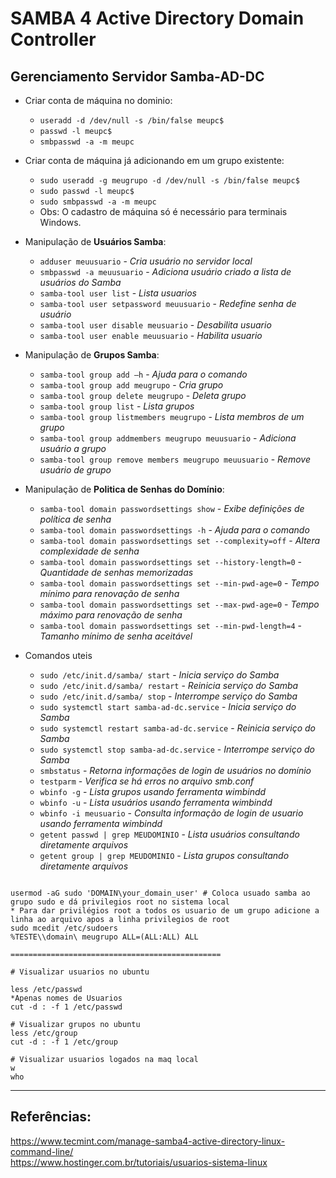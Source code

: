 # SAMBA 4 Active Directory Domain Controller  
## Gerenciamento Servidor Samba-AD-DC

* Criar conta de máquina no dominio:
  * `useradd -d /dev/null -s /bin/false meupc$`
  * `passwd -l meupc$`
  * `smbpasswd -a -m meupc`

* Criar conta de máquina já adicionando em um grupo existente:
  * `sudo useradd -g meugrupo -d /dev/null -s /bin/false meupc$` 
  * `sudo passwd -l meupc$`
  * `sudo smbpasswd -a -m meupc`
  * Obs: O cadastro de máquina só é necessário para terminais Windows.

* Manipulação de **Usuários Samba**:
  * `adduser meuusuario` - *Cria usuário no servidor local*
  * `smbpasswd -a meuusuario` - *Adiciona usuário criado a lista de usuários do Samba*
  * `samba-tool user list`  - *Lista usuarios*
  * `samba-tool user setpassword meuusuario` - *Redefine senha de usuário*
  * `samba-tool user disable meusuario` - *Desabilita usuario*
  * `samba-tool user enable meuusuario` - *Habilita usuario*

* Manipulação de **Grupos Samba**:
  * `samba-tool group add –h` - *Ajuda para o comando*  
  * `samba-tool group add meugrupo` - *Cria grupo* 
  * `samba-tool group delete meugrupo` - *Deleta grupo*
  * `samba-tool group list` - *Lista grupos*
  * `samba-tool group listmembers meugrupo` - *Lista membros de um grupo*
  * `samba-tool group addmembers meugrupo meuusuario` - *Adiciona usuário a grupo*
  * `samba-tool group remove members meugrupo meuusuario` - *Remove usuário de grupo*

* Manipulação de **Politica de Senhas do Domínio**:
  * `samba-tool domain passwordsettings show` - *Exibe definições de política de senha*
  * `samba-tool domain passwordsettings -h` - *Ajuda para o comando*
  * `samba-tool domain passwordsettings set --complexity=off` - *Altera complexidade de senha*
  * `samba-tool domain passwordsettings set --history-length=0` - *Quantidade de senhas memorizadas*
  * `samba-tool domain passwordsettings set --min-pwd-age=0` - *Tempo mínimo para renovação de senha*
  * `samba-tool domain passwordsettings set --max-pwd-age=0` - *Tempo máximo para renovação de senha*
  * `samba-tool domain passwordsettings set --min-pwd-length=4` - *Tamanho mínimo de senha aceitável*

* Comandos uteis
  * `sudo /etc/init.d/samba/ start` - *Inicia serviço do Samba*
  * `sudo /etc/init.d/samba/ restart`  - *Reinicia serviço do Samba*
  * `sudo /etc/init.d/samba/ stop` - *Interrompe serviço do Samba*
  * `sudo systemctl start samba-ad-dc.service` - *Inicia serviço do Samba*
  * `sudo systemctl restart samba-ad-dc.service` - *Reinicia serviço do Samba*
  * `sudo systemctl stop samba-ad-dc.service` - *Interrompe serviço do Samba*
  * `smbstatus` - *Retorna informações de login de usuários no domínio*
  * `testparm` - *Verifica se há erros no arquivo smb.conf*
  * `wbinfo -g` - *Lista grupos usando ferramenta wimbindd*
  * `wbinfo -u` - *Lista usuários usando ferramenta wimbindd*
  * `wbinfo -i meusuario` - *Consulta informação de login de usuario usando ferramenta wimbindd*
  * `getent passwd | grep MEUDOMINIO` - *Lista usuários consultando diretamente arquivos*
  * `getent group | grep MEUDOMINIO` - *Lista grupos consultando diretamente arquivos*

~~~

usermod -aG sudo 'DOMAIN\your_domain_user' # Coloca usuado samba ao grupo sudo e dá privilegios root no sistema local
* Para dar privilégios root a todos os usuario de um grupo adicione a linha ao arquivo apos a linha privilegios de root
sudo mcedit /etc/sudoers
%TESTE\\domain\ meugrupo ALL=(ALL:ALL) ALL

===============================================

# Visualizar usuarios no ubuntu

less /etc/passwd
*Apenas nomes de Usuarios
cut -d : -f 1 /etc/passwd

# Visualizar grupos no ubuntu
less /etc/group
cut -d : -f 1 /etc/group

# Visualizar usuarios logados na maq local
w
who
~~~
--------------
## Referências:
https://www.tecmint.com/manage-samba4-active-directory-linux-command-line/  
https://www.hostinger.com.br/tutoriais/usuarios-sistema-linux  
